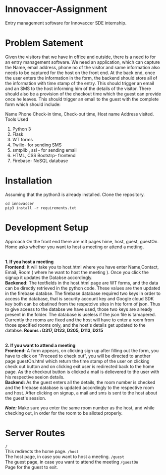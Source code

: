 # Innovaccer-Assignment
Entry management software for Innovaccer SDE internship.

# Problem Satement
Given the visitors that we have in office and outside, there is a need to for an entry management software.
We need an application, which can capture the Name, email address, phone no of the visitor and same information also needs to be captured for the host on the front end. At the back end, once the user enters the information in the form, the backend should store all of the information with time stamp of the entry. This should trigger an email and an SMS to the host informing him of the details of the visitor. There should also be a provision of the checkout time which the guest can provide once he leaves. This should trigger an email to the guest with the complete form which should include:

Name
Phone
Check-in time,
Check-out time,
Host name
Address visited.
Tools Used

1. Python 3
2. Flask
3. WT forms
4. Twilio- for sending SMS
5. smtplib , ssl - for sending email
6. HTML, CSS Bootstrp- frontend
7. Firebase- NoSQL database

# Installation
Assuming that the python3 is already installed. Clone the repository.

```
cd innovaccer
pip3 install -r requirements.txt

```

# Development Setup
Approach On the front end there are m3 pages hime, host, guest, guestOn. Home asks whether you want to host a meeting or attend a metting.

<br/> **1. If you host a meeting**
<br/>**Frontend:** It will take you to host.html where you have enter Name,Contact, Email, Room ( where he want to host the meeting ). Once you click the signup it updates the Databse accordingly.
<br/>**Backened:** The textfields in the host.html page are WT forms, and the data can be directly retrieved in the python code. These values are then updated in the firebase databse. The firebase database required two keys in order to access the database, that is security account key and Google cloud SDK key both can be obatined from the respetcive sites in hte form of json. Thus to give aceess to the databse we have used, those two keys are already present in the folder. The database is useless if the json file is tamapered. Currently the rooms are fixed and the host will have to enter a room from those specified rooms only, and the host's details get updated to the databse. **Rooms : D317, D123, D205, D113, D215**

<br/>**2. If you want to attend a meeting**
<br/>**Frontend:** A form appears, on clicking sign up after filling out the form, you have to click on "Proceed to check out", you will be directed to another page guestOn.html which return the time stamp of the user on clicking check out button and on clicking exit user is redirected back to the home page. As the checkout button is clicked a mail is delievered to the user with his respective seeion details.
<br/>**Backend:** As the guest enters all the details, the room number is checked and the firebase database is updated accordingly to the respective room and host. After clicking on signup, a mail and sms is sent to the host about the guest's session.

***Note:*** Make sure you enter the same room number as the host, and while checking out, in order for the room to be alloted properly.

# Server Routes
```/```
<br/> This redirects the home page.
```/host```
<br/> The host page, in case you want to host a meeting.
```/guest```
<br/> The guest page, in case you want to attend the meeting
```/guestOn```
<br/> Page for the guest to exit.
